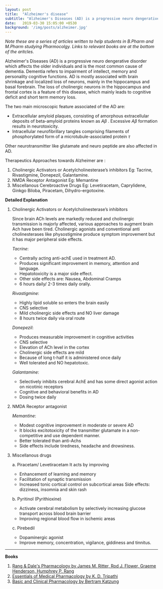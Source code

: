```yaml
---
layout: post
title:  "Alzheimer's disease"
subtitle: "Alzheimer's Diseases (AD) is a progressive neuro dengerative disorder which affects the older individuals and is the most common cause of dementia."
date:   2019-03-30 15:05:00 +0530
background: '/img/posts/alzheimer.jpg'
---
```


_Note these are a series of articles written to help students in B.Pharm and M.Pharm studying Pharmocolgy. Links to relevant books are at the bottom of the aritcles._

Alzheimer's Diseases (AD) is a progressive neuro dengerative disorder which affects the older individuals and is the most common cause of dementia. Dementia refers to impairment of intellect, memory and personality cognitive functions. 
AD is mostly associated with brain shrinkage and localized loss of neurons, mainly in the hippocampus and basal forebrain.
The loss of cholinergic neurons in the hippocampus and frontal cortex is a feature of this disease, which mainly leads to cognitive deficit and short term memory loss.

The two main microscopic feature associated of the AD are:

* Extracellular amyloid plaques, consisting of amorphous extracellular deposits of beta-amyloid proteins known as *Aβ*  . Excessive *Aβ* formation results in neurotoxicity.
* Intracellular neurofibrillary tangles comprising filaments of phosphorylated form of a microtubule-associated protein *τ*

Other neurotransmitter like glutamate and neuro peptide are also affected in AD.


Therapeutics Approaches towards Alzheimer are :

1.	Cholinergic Activators or Acetylcholinesterase’s inhibitors Eg: Tacrine, Rivastigmine, Donepezil, Galantamine.
2.	NMDA Receptor Antagonist Eg: Memantine
3.	Miscellanous Cerebroactive Drugs Eg: Levetiracetam, Caprylidene, Ginkgo Biloba, Piracetam, Dihydro-ergotoxine.


**Detailed Explanation**


1. Cholinergic Activators or Acetylcholinesterase’s inhibitors

	Since brain ACh levels are markedly reduced and cholinergic transmission is majorly affected, various approaches to augment brain Ach have been tired. Cholinergic agonists and conventional anti cholinesterases like physostigmine produce symptom improvement but it has major peripheral side effects.

	_Tacrine_:

	* Centrally acting anti-achE used in treatment AD.
	* Produces significant improvement in memory, attention and language.
	* Hepatotoxicity is a major side effect. 
	* Other side effects are: Nausea, Abdominal Cramps
	* 6 hours daily/ 2-3 times  daily orally.

	_Rivastigmine_:
	
	* Highly lipid soluble so enters the brain easily
	* CNS selective
	* Mild cholinergic side effects and NO liver damage
	* 8 hours twice daily via oral route

	_Donepezil_:
	* Produces measurable improvement in cognitive activities
	* CNS selective
	* Elevation of ACh level in the cortex
	* Cholinergic side effects are mild
	* Because of long t-half it is administered once daily
	* Well tolerated and NO hepatotoxic.

	_Galantamine_:
	* Selectively inhibits  cerebral AchE and has some direct agonist action on nicotinic receptors 
	* Cognitive and behavioral benefits in AD
	* Dosing twice daily

2.	NMDA Receptor antagonist

	_Memantine_:
	
	* Modest cognitive improvement in moderate or severe AD
	* It blocks excitotoxicity of the transmitter glutamate in a non-competitive and use dependent manner.
	* Better tolerated than anti-Achs
	* Side effects include tiredness, headache and drowsiness.

3.	Miscellanous drugs

	a. Piracetam/ Levetiracetam
	It acts by improving
	
	* Enhancement of learning and memory
	* Facilitation of synaptic transmission
	* Increased tonic cortical control on subcortical areas
	Side effects: dizziness, insomnia and skin rash
	
	b. Pyritinol (Pyrithioxine)
	
	* Activate cerebral metabolism by selectively increasing glucose transport across blood brain barrier 
	* Improving regional blood flow in ischemic areas

	c.	Pirebedil
	
	* Dopaminergic agonist
	* Improve memory, concentration, vigilance, giddiness and tinnitus.
	
	
---




**Books**

1. [Rang & Dale's Pharmacology by James M. Ritter, Rod J. Flower, Graeme Henderson, Humphrey P. Rang](https://www.amazon.in/Dales-Pharmacology-Ritter-FBPharmacolS-FMedSci/dp/0702053627)
2. [Essentials of Medical Pharmacology by K. D. Tripathi](https://www.amazon.in/Essentials-Medical-Pharmacology-K-Tripathi/dp/9352704991)
3. [Basic and Clinical Pharmacology by Bertram Katzung](https://www.amazon.in/Basic-Clinical-Pharmacology-Bertram-Katzung/dp/1259641155)	





